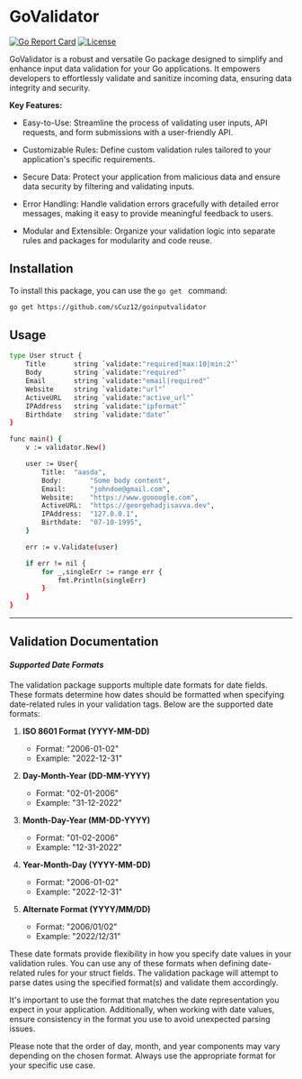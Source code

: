 # GoValidator

[![Go Report Card](https://goreportcard.com/badge/github.com/yourusername/yourpackage)](https://goreportcard.com/report/github.com/yourusername/yourpackage)
[![License](https://img.shields.io/badge/license-MIT-blue.svg)](https://opensource.org/licenses/MIT)

GoValidator is a robust and versatile Go package designed to simplify and enhance input data validation for your Go applications. It empowers developers to effortlessly validate and sanitize incoming data, ensuring data integrity and security.

**Key Features:** 
- Easy-to-Use: Streamline the process of validating user inputs, API requests, and form submissions with a user-friendly API.

- Customizable Rules: Define custom validation rules tailored to your application's specific requirements.

- Secure Data: Protect your application from malicious data and ensure data security by filtering and validating inputs.

- Error Handling: Handle validation errors gracefully with detailed error messages, making it easy to provide meaningful feedback to users.

- Modular and Extensible: Organize your validation logic into separate rules and packages for modularity and code reuse.


## Installation

To install this package, you can use the `go get ` command:

```bash
go get https://github.com/sCuz12/goinputvalidator
```

## Usage 

```bash
type User struct {
	Title       string `validate:"required|max:10|min:2"`
	Body        string `validate:"required"`
	Email       string `validate:"email|required"`
	Website     string `validate:"url"`
	ActiveURL   string `validate:"active_url"`
	IPAddress   string `validate:"ipformat"`
	Birthdate	string `validate:"date"`
}
```


``` bash 
func main() {
	v := validator.New()

	user := User{
		Title:  "aasda",
		Body:       "Some body content",
		Email:      "johndoe@gmail.com",
		Website:    "https://www.goooogle.com",
		ActiveURL:  "https://georgehadjisavva.dev",
		IPAddress:  "127.0.0.1",
		Birthdate:  "07-10-1995",
	}

	err := v.Validate(user)

	if err != nil {
		for _,singleErr := range err {
			fmt.Println(singleErr)
		}
	}
}
```

---

## Validation Documentation

#### _Supported Date Formats_

The validation package supports multiple date formats for date fields. These formats determine how dates should be formatted when specifying date-related rules in your validation tags. Below are the supported date formats:

1. **ISO 8601 Format (YYYY-MM-DD)**
   - Format: "2006-01-02"
   - Example: "2022-12-31"

2. **Day-Month-Year (DD-MM-YYYY)**
   - Format: "02-01-2006"
   - Example: "31-12-2022"

3. **Month-Day-Year (MM-DD-YYYY)**
   - Format: "01-02-2006"
   - Example: "12-31-2022"

4. **Year-Month-Day (YYYY-MM-DD)**
   - Format: "2006-01-02"
   - Example: "2022-12-31"

5. **Alternate Format (YYYY/MM/DD)**
   - Format: "2006/01/02"
   - Example: "2022/12/31"

These date formats provide flexibility in how you specify date values in your validation rules. You can use any of these formats when defining date-related rules for your struct fields. The validation package will attempt to parse dates using the specified format(s) and validate them accordingly.

It's important to use the format that matches the date representation you expect in your application. Additionally, when working with date values, ensure consistency in the format you use to avoid unexpected parsing issues.

Please note that the order of day, month, and year components may vary depending on the chosen format. Always use the appropriate format for your specific use case.
